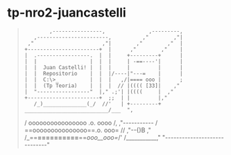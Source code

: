 # tp-nro2-juancastelli
>             ,----------------,              ,---------,
>        ,-----------------------,          ,"        ,"|
>      ,"                      ,"|        ,"        ,"  |
>     +-----------------------+  |      ,"        ,"    |
>     |  .-----------------.  |  |     +---------+      |
>     |  |                 |  |  |     | -==----'|      |
>     |  |  Juan Castelli! |  |  |     |         |      |
>     |  |  Repositorio    |  |  |/----|"---=    |      |
>     |  |  C:\>_          |  |  |   ,/|==== ooo |      ;
>     |  |  (Tp Teoria)    |  |  |  // |(((( [33]|    ,"
>     |  "-----------------"  |," .;'| |((((     |  ,"
>     +-----------------------+  ;;  | |         |,"   
>        /_)______________(_/  //'   | +---------+
>     ___________________________/___  ",
>   /  oooooooooooooooo  .o.  oooo /,   \,"-----------
>  / ==ooooooooooooooo==.o.  ooo= //   ,"\--{)B     ,"
> /_==__==========__==_ooo__ooo=_/'   /___________,"
> "-----------------------------"
